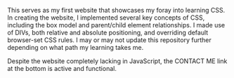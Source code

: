 This serves as my first website that showcases my foray into learning CSS. In creating the website, I implemented several key concepts of CSS, including the box model and parent/child element relationships. I made use of DIVs, both relative and absolute positioning, and overriding default browser-set CSS rules. I may or may not update this repository further depending on what path my learning takes me.

Despite the website completely lacking in JavaScript, the CONTACT ME link at the bottom is active and functional.
